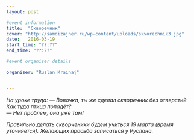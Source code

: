 ```yaml
---
layout: post

#event information
title:  "Скворечник"
cover: "http://samdizajner.ru/wp-content/uploads/skvorechnik3.jpg"
date:   2016-03-19
start_time: "??:??"
end_time: "??:??"

#event organiser details

organiser: "Ruslan Krainaj"


---
```


<i>
На уроке труда:   
— Вовочка, ты же сделал скворечник без отверстий. Как туда птица попадёт? <br/>
— Нет проблем, она уже там!
<i/>

Правильно делать скворченики будем учиться 19 марта (время уточняется). Желающих просьба записаться у Руслана. 